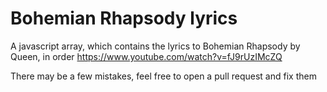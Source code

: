 # Bohemian Rhapsody lyrics
A javascript array, which contains the lyrics to Bohemian Rhapsody by Queen, in order
https://www.youtube.com/watch?v=fJ9rUzIMcZQ

There may be a few mistakes, feel free to open a pull request and fix them
